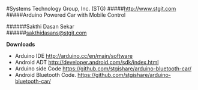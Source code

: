 #Systems Technology Group, Inc. (STG) 
#####http://www.stgit.com 
#####Arduino Powered Car with Mobile Control

######Sakthi Dasan Sekar  
######sakthidasans@stgit.com 


**Downloads**
- Arduino IDE http://arduino.cc/en/main/software 
- Android ADT http://developer.android.com/sdk/index.html 
- Arduino side Code https://github.com/stgishare/arduino-bluetooth-car/ 
- Android Bluetooth Code. https://github.com/stgishare/arduino-bluetooth-car/ 


